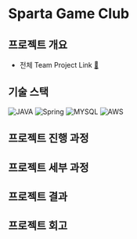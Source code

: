 # Sparta Game Club
## 프로젝트 개요
* 전체 Team Project Link [🔗](https://github.com/game-community-project/game-community)

## 기술 스택
![JAVA](https://img.shields.io/badge/java-brown.svg?style=for-the-badge&logo=openjdk&logoColor=white)
![Spring](https://img.shields.io/badge/spring-darkgreen.svg?style=for-the-badge&logo=spring&logoColor=white)
![MYSQL](https://img.shields.io/badge/mysql-blue.svg?style=for-the-badge&logo=mysql&logoColor=white)
![AWS](https://img.shields.io/badge/aws-orange.svg?style=for-the-badge&logo=amazon&logoColor=white)

## 프로젝트 진행 과정
## 프로젝트 세부 과정
## 프로젝트 결과
## 프로젝트 회고
